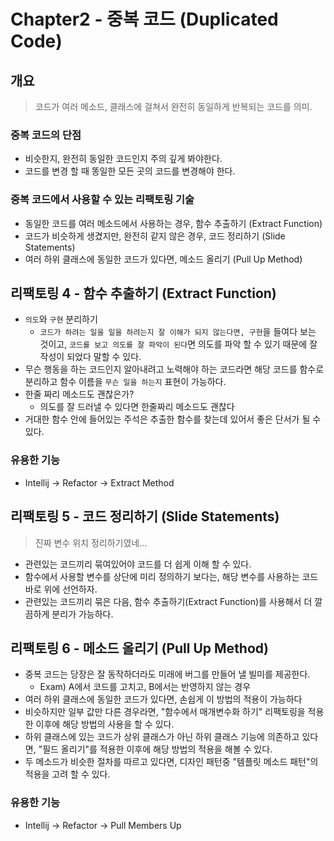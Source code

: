 # Chapter2 - 중복 코드 (Duplicated Code)

## 개요

> 코드가 여러 메소드, 클래스에 걸쳐서 완전히 동일하게 반복되는 코드를 의미.

### 중복 코드의 단점

- 비슷한지, 완전히 동일한 코드인지 주의 깊게 봐야한다.
- 코드를 변경 할 때 똥일한 모든 곳의 코드를 변경해야 한다.

### 중복 코드에서 사용할 수 있는 리팩토링 기술

- 동일한 코드를 여러 메소드에서 사용하는 경우, 함수 추출하기 (Extract Function)
- 코드가 비슷하게 생겼지만, 완전히 같지 않은 경우, 코드 정리하기 (Slide Statements)
- 여러 하위 클래스에 동일한 코드가 있다면, 메소드 올리기 (Pull Up Method)

## 리팩토링 4 - 함수 추출하기 (Extract Function)

- `의도`와 `구현` 분리하기
  - `코드가 하려는 일을 일을 하려는지 잘 이해가 되지 않는다면, 구현`을 들여다 보는 것이고, `코드를 보고 의도를 잘 파악이 된다`면 의도를 파악 할 수 있기 때문에 잘 작성이 되었다 말할 수 있다.
- 무슨 행동을 하는 코드인지 알아내려고 노력해야 하는 코드라면 해당 코드를 함수로 분리하고 함수 이름을 `무슨 일을 하는지` 표현이 가능하다.
- 한줄 짜리 메소드도 괜찮은가?
  - 의도를 잘 드러낼 수 있다면 한줄짜리 메소드도 괜찮다
- 거대한 함수 안에 들어있는 주석은 추출한 함수를 찾는데 있어서 좋은 단서가 될 수 있다.

### 유용한 기능

- Intellij → Refactor → Extract Method

## 리팩토링 5 - 코드 정리하기 (Slide Statements)

> 진짜 변수 위치 정리하기였네...

- 관련있는 코드끼리 묶여있어야 코드를 더 쉽게 이해 할 수 있다.
- 함수에서 사용할 변수를 상단에 미리 정의하기 보다는, 해당 변수를 사용하는 코드 바로 위에 선언하자.
- 관련있는 코드끼리 묶은 다음, 함수 추출하기(Extract Function)를 사용해서 더 깔끔하게 분리가 가능하다.

## 리팩토링 6 - 메소드 올리기 (Pull Up Method)

- 중복 코드는 당장은 잘 동작하더라도 미래에 버그를 만들어 낼 빌미를 제공한다.
  - Exam) A에서 코드를 고치고, B에서는 반영하지 않는 경우
- 여러 하위 클래스에 동일한 코드가 있다면, 손쉽게 이 방법의 적용이 가능하다
- 비슷하지만 일부 값만 다른 경우라면, "함수에서 매개변수화 하기" 리팩토링을 적용한 이후에 해당 방법의 사용을 할 수 있다.
- 하위 클래스에 있는 코드가 상위 클래스가 아닌 하위 클래스 기능에 의존하고 있다면, "필드 올리기"를 적용한 이후에 해당 방법의 적용을 해볼 수 있다.
- 두 메소드가 비슷한 절차를 따르고 있다면, 디자인 패턴중 "템플릿 메소드 패턴"의 적용을 고려 할 수 있다.

### 유용한 기능

- Intellij → Refactor → Pull Members Up
